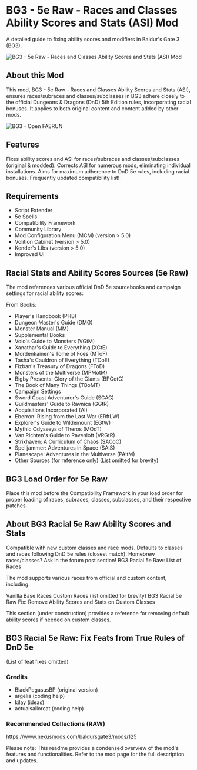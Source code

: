 # BG3 - 5e Raw - Races and Classes Ability Scores and Stats (ASI) Mod
A detailed guide to fixing ability scores and modifiers in Baldur's Gate 3 (BG3).

![BG3 - 5e Raw - Races and Classes Ability Scores and Stats (ASI) Mod](https://staticdelivery.nexusmods.com/mods/3474/images/3015/3015-1719748315-1254145093.png)

## About this Mod

This mod, BG3 - 5e Raw - Races and Classes Ability Scores and Stats (ASI), ensures races/subraces and classes/subclasses in BG3 adhere closely to the official Dungeons & Dragons (DnD) 5th Edition rules, incorporating racial bonuses. It applies to both original content and content added by other mods.


![BG3 - Open FAERUN](https://i.imgur.com/qdQS6if.png)


## Features

Fixes ability scores and ASI for races/subraces and classes/subclasses (original & modded).
Corrects ASI for numerous mods, eliminating individual installations.
Aims for maximum adherence to DnD 5e rules, including racial bonuses.
Frequently updated compatibility list!

## Requirements

- Script Extender
- 5e Spells
- Compatibility Framework
- Community Library
- Mod Configuration Menu (MCM) (version > 5.0)
- Volition Cabinet (version > 5.0)
- Kender's Libs (version > 5.0)
- Improved UI

## Racial Stats and Ability Scores Sources (5e Raw)

The mod references various official DnD 5e sourcebooks and campaign settings for racial ability scores:

From Books:

- Player's Handbook (PHB)
- Dungeon Master's Guide (DMG)
- Monster Manual (MM)
- Supplemental Books
- Volo's Guide to Monsters (VGtM)
- Xanathar's Guide to Everything (XGtE)
- Mordenkainen's Tome of Foes (MToF)
- Tasha's Cauldron of Everything (TCoE)
- Fizban's Treasury of Dragons (FToD)
- Monsters of the Multiverse (MPMotM)
- Bigby Presents: Glory of the Giants (BPGotG)
- The Book of Many Things (TBoMT)
- Campaign Settings
- Sword Coast Adventurer's Guide (SCAG)
- Guildmasters' Guide to Ravnica (GGtR)
- Acquisitions Incorporated (AI)
- Eberron: Rising from the Last War (ERftLW)
- Explorer's Guide to Wildemount (EGtW)
- Mythic Odysseys of Theros (MOoT)
- Van Richten's Guide to Ravenloft (VRGtR)
- Strixhaven: A Curriculum of Chaos (SACoC)
- Spelljammer: Adventures in Space (SAiS)
- Planescape: Adventures in the Multiverse (PAitM)
- Other Sources (for reference only)
(List omitted for brevity)

## BG3 Load Order for 5e Raw

Place this mod before the Compatibility Framework in your load order for proper loading of races, subraces, classes, subclasses, and their respective patches.

## About BG3 Racial 5e Raw Ability Scores and Stats

Compatible with new custom classes and race mods.
Defaults to classes and races following DnD 5e rules (closest match).
Homebrew races/classes? Ask in the forum post section!
BG3 Racial 5e Raw: List of Races

The mod supports various races from official and custom content, including:

Vanilla Base Races
Custom Races (list omitted for brevity)
BG3 Racial 5e Raw Fix: Remove Ability Scores and Stats on Custom Classes

This section (under construction) provides a reference for removing default ability scores if needed on custom classes.

## BG3 Racial 5e Raw: Fix Feats from True Rules of DnD 5e

(List of feat fixes omitted)

### Credits

- BlackPegasusBP (original version)
- argelia (coding help)
- kilay (ideas)
- actualsailorcat (coding help)


### Recommended Collections (RAW)

https://www.nexusmods.com/baldursgate3/mods/125



Please note: This readme provides a condensed overview of the mod's features and functionalities. Refer to the mod page for the full description and updates.
